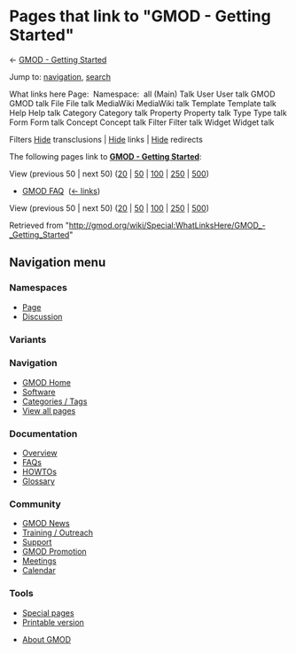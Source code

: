 <div id="mw-page-base" class="noprint">

</div>

<div id="mw-head-base" class="noprint">

</div>

<div id="content" class="mw-body" role="main">

<span id="top"></span>

<div id="mw-js-message" style="display:none;">

</div>



# <span dir="auto">Pages that link to "GMOD - Getting Started"</span>

<div id="bodyContent">

<div id="contentSub">

← [GMOD - Getting
Started](/wiki/GMOD_-_Getting_Started "GMOD - Getting Started")

</div>

<div id="jump-to-nav" class="mw-jump">

Jump to: [navigation](#mw-navigation), [search](#p-search)

</div>

<div id="mw-content-text">

What links here Page:  Namespace:  all (Main) Talk User User talk GMOD
GMOD talk File File talk MediaWiki MediaWiki talk Template Template talk
Help Help talk Category Category talk Property Property talk Type Type
talk Form Form talk Concept Concept talk Filter Filter talk Widget
Widget talk

Filters
[Hide](/mediawiki/index.php?title=Special:WhatLinksHere/GMOD_-_Getting_Started&hidetrans=1 "Special:WhatLinksHere/GMOD - Getting Started")
transclusions \|
[Hide](/mediawiki/index.php?title=Special:WhatLinksHere/GMOD_-_Getting_Started&hidelinks=1 "Special:WhatLinksHere/GMOD - Getting Started")
links \|
[Hide](/mediawiki/index.php?title=Special:WhatLinksHere/GMOD_-_Getting_Started&hideredirs=1 "Special:WhatLinksHere/GMOD - Getting Started")
redirects

The following pages link to **[GMOD - Getting
Started](/wiki/GMOD_-_Getting_Started "GMOD - Getting Started")**:

View (previous 50 \| next 50)
([20](/mediawiki/index.php?title=Special:WhatLinksHere/GMOD_-_Getting_Started&limit=20 "Special:WhatLinksHere/GMOD - Getting Started")
\|
[50](/mediawiki/index.php?title=Special:WhatLinksHere/GMOD_-_Getting_Started&limit=50 "Special:WhatLinksHere/GMOD - Getting Started")
\|
[100](/mediawiki/index.php?title=Special:WhatLinksHere/GMOD_-_Getting_Started&limit=100 "Special:WhatLinksHere/GMOD - Getting Started")
\|
[250](/mediawiki/index.php?title=Special:WhatLinksHere/GMOD_-_Getting_Started&limit=250 "Special:WhatLinksHere/GMOD - Getting Started")
\|
[500](/mediawiki/index.php?title=Special:WhatLinksHere/GMOD_-_Getting_Started&limit=500 "Special:WhatLinksHere/GMOD - Getting Started"))

- [GMOD FAQ](/wiki/GMOD_FAQ "GMOD FAQ") ‎
  <span class="mw-whatlinkshere-tools">([←
  links](/mediawiki/index.php?title=Special:WhatLinksHere&target=GMOD+FAQ "Special:WhatLinksHere"))</span>

View (previous 50 \| next 50)
([20](/mediawiki/index.php?title=Special:WhatLinksHere/GMOD_-_Getting_Started&limit=20 "Special:WhatLinksHere/GMOD - Getting Started")
\|
[50](/mediawiki/index.php?title=Special:WhatLinksHere/GMOD_-_Getting_Started&limit=50 "Special:WhatLinksHere/GMOD - Getting Started")
\|
[100](/mediawiki/index.php?title=Special:WhatLinksHere/GMOD_-_Getting_Started&limit=100 "Special:WhatLinksHere/GMOD - Getting Started")
\|
[250](/mediawiki/index.php?title=Special:WhatLinksHere/GMOD_-_Getting_Started&limit=250 "Special:WhatLinksHere/GMOD - Getting Started")
\|
[500](/mediawiki/index.php?title=Special:WhatLinksHere/GMOD_-_Getting_Started&limit=500 "Special:WhatLinksHere/GMOD - Getting Started"))

</div>

<div class="printfooter">

Retrieved from
"<http://gmod.org/wiki/Special:WhatLinksHere/GMOD_-_Getting_Started>"

</div>

<div id="catlinks" class="catlinks catlinks-allhidden">

</div>

<div class="visualClear">

</div>

</div>

</div>

<div id="mw-navigation">

## Navigation menu

<div id="mw-head">



<div id="left-navigation">

<div id="p-namespaces" class="vectorTabs" role="navigation"
aria-labelledby="p-namespaces-label">

### Namespaces

- <span id="ca-nstab-main"><a href="/wiki/GMOD_-_Getting_Started" accesskey="c"
  title="View the content page [c]">Page</a></span>
- <span id="ca-talk"><a
  href="/mediawiki/index.php?title=Talk:GMOD_-_Getting_Started&amp;action=edit&amp;redlink=1"
  accesskey="t"
  title="Discussion about the content page [t]">Discussion</a></span>

</div>

<div id="p-variants" class="vectorMenu emptyPortlet" role="navigation"
aria-labelledby="p-variants-label">

### 

### Variants[](#)

<div class="menu">

</div>

</div>

</div>

<div id="right-navigation">





</div>



</div>

</div>

</div>

<div id="mw-panel">

<div id="p-logo" role="banner">

<a href="/wiki/Main_Page"
style="background-image: url(http://gmod.org/images/GMOD-cogs.png);"
title="Visit the main page"></a>

</div>

<div id="p-Navigation" class="portal" role="navigation"
aria-labelledby="p-Navigation-label">

### Navigation

<div class="body">

- <span id="n-GMOD-Home">[GMOD Home](/wiki/Main_Page)</span>
- <span id="n-Software">[Software](/wiki/GMOD_Components)</span>
- <span id="n-Categories-.2F-Tags">[Categories /
  Tags](/wiki/Categories)</span>
- <span id="n-View-all-pages">[View all
  pages](/wiki/Special:AllPages)</span>

</div>

</div>

<div id="p-Documentation" class="portal" role="navigation"
aria-labelledby="p-Documentation-label">

### Documentation

<div class="body">

- <span id="n-Overview">[Overview](/wiki/Overview)</span>
- <span id="n-FAQs">[FAQs](/wiki/Category:FAQ)</span>
- <span id="n-HOWTOs">[HOWTOs](/wiki/Category:HOWTO)</span>
- <span id="n-Glossary">[Glossary](/wiki/Glossary)</span>

</div>

</div>

<div id="p-Community" class="portal" role="navigation"
aria-labelledby="p-Community-label">

### Community

<div class="body">

- <span id="n-GMOD-News">[GMOD News](/wiki/GMOD_News)</span>
- <span id="n-Training-.2F-Outreach">[Training /
  Outreach](/wiki/Training_and_Outreach)</span>
- <span id="n-Support">[Support](/wiki/Support)</span>
- <span id="n-GMOD-Promotion">[GMOD
  Promotion](/wiki/GMOD_Promotion)</span>
- <span id="n-Meetings">[Meetings](/wiki/Meetings)</span>
- <span id="n-Calendar">[Calendar](/wiki/Calendar)</span>

</div>

</div>

<div id="p-tb" class="portal" role="navigation"
aria-labelledby="p-tb-label">

### Tools

<div class="body">

- <span id="t-specialpages"><a href="/wiki/Special:SpecialPages" accesskey="q"
  title="A list of all special pages [q]">Special pages</a></span>
- <span id="t-print"><a
  href="/mediawiki/index.php?title=Special:WhatLinksHere/GMOD_-_Getting_Started&amp;printable=yes"
  rel="alternate" accesskey="p"
  title="Printable version of this page [p]">Printable version</a></span>

</div>

</div>

</div>

</div>

<div id="footer" role="contentinfo">

- <span id="footer-places-about">[About
  GMOD](/wiki/GMOD:About "GMOD:About")</span>

<!-- -->






</div>
